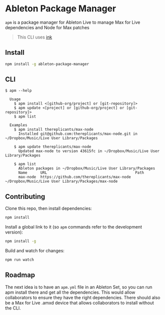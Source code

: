 # Ableton Package Manager

`apm` is a package manager for Ableton Live to manage Max for Live dependencies and Node for Max patches

> This CLI uses [ink](https://github.com/vadimdemedes/ink)

## Install

```sh
npm install -g ableton-package-manager
```

## CLI

```
$ apm --help

  Usage
    $ apm install <[github-org/project] or [git-repository]>
    $ apm update <[project] or [github-org/project] or [git-repository]>
    $ apm list

  Examples
    $ apm install thereplicants/max-node
      Installed git@github.com:thereplicants/max-node.git in ~/Dropbox/Music/Live User Library/Packages

    $ apm update thereplicants/max-node
      Updated max-node to version 43615fc in ~/Dropbox/Music/Live User Library/Packages

    $ apm list
      Ableton packages in ~/Dropbox/Music/Live User Library/Packages
      Name      URL                                        Path
      max-node  https://github.com/thereplicants/max-node  ~/Dropbox/Music/Live User Library/Packages/max-node
```

## Contributing

Clone this repo, then install dependencies:

```sh
npm install
```

Install a global link to it (so `apm` commands refer to the development version):

```sh
npm install -g
```

Build and watch for changes:

```sh
npm run watch
```

## Roadmap

The next idea is to have an `apm.yml` file in an Ableton Set, so you can run apm install there and get all the dependencies. This would allow collaborators to ensure they have the right dependencies. There should also be a Max for Live .amxd device that allows collaborators to install without the CLI.
